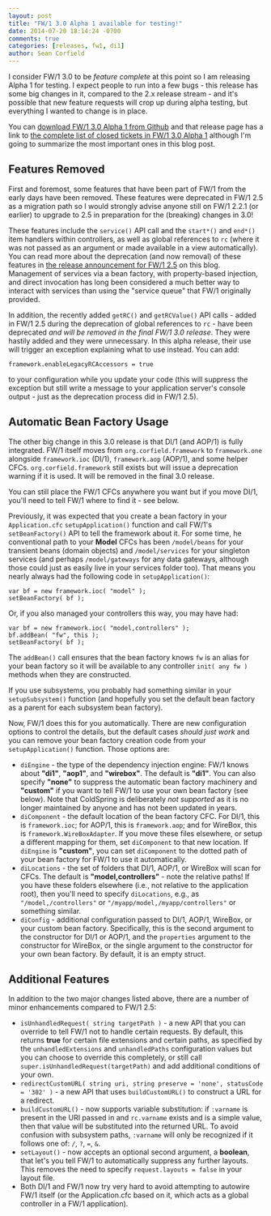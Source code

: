 ```yaml
---
layout: post
title: "FW/1 3.0 Alpha 1 available for testing!"
date: 2014-07-20 18:14:24 -0700
comments: true
categories: [releases, fw1, di1]
author: Sean Corfield
---
```

I consider FW/1 3.0 to be _feature complete_ at this point so I am releasing Alpha 1 for testing. I expect people to run into a few bugs - this release has some big changes in it, compared to the 2.x release stream - and it's possible that new feature requests will crop up during alpha testing, but everything I wanted to change is in place.<!-- more -->

You can [download FW/1 3.0 Alpha 1 from Github](https://github.com/framework-one/fw1/releases/tag/v3.0-alpha1) and that release page has a link to [the complete list of closed tickets in FW/1 3.0 Alpha 1](https://github.com/framework-one/fw1/issues?milestone=13&page=1&state=closed) although I'm going to summarize the most important ones in this blog post.

Features Removed
---

First and foremost, some features that have been part of FW/1 from the early days have been removed. These features were deprecated in FW/1 2.5 as a migration path so I would strongly advise anyone still on FW/1 2.2.1 (or earlier) to upgrade to 2.5 in preparation for the (breaking) changes in 3.0!

These features include the `service()` API call and the `start*()` and `end*()` item handlers within controllers, as well as global references to `rc` (where it was not passed as an argument or made available in a view automatically). You can read more about the deprecation (and now removal) of these features in [the release announcement for FW/1 2.5](http://framework-one.github.io/blog/2014/05/25/fw1-2-5-is-released/) on this blog. Management of services via a bean factory, with property-based injection, and direct invocation has long been considered a much better way to interact with services than using the "service queue" that FW/1 originally provided.

In addition, the recently added `getRC()` and `getRCValue()` API calls - added in FW/1 2.5 during the deprecation of global references to `rc` - have been deprecated _and will be removed in the final FW/1 3.0 release_. They were hastily added and they were unnecessary. In this alpha release, their use will trigger an exception explaining what to use instead. You can add:

    framework.enableLegacyRCAccessors = true

to your configuration while you update your code (this will suppress the exception but still write a message to your application server's console output - just as the deprecation process did in FW/1 2.5).

Automatic Bean Factory Usage
---

The other big change in this 3.0 release is that DI/1 (and AOP/1) is fully integrated. FW/1 itself moves from `org.corfield.framework` to `framework.one` alongside `framework.ioc` (DI/1), `framework.aop` (AOP/1), and some helper CFCs. `org.corfield.framework` still exists but will issue a deprecation warning if it is used. It will be removed in the final 3.0 release.

You can still place the FW/1 CFCs anywhere you want but if you move DI/1, you'll need to tell FW/1 where to find it - see below.

Previously, it was expected that you create a bean factory in your `Application.cfc` `setupApplication()` function and call FW/1's `setBeanFactory()` API to tell the framework about it. For some time, he conventional path to your **Model** CFCs has been `/model/beans` for your transient beans (domain objects) and `/model/services` for your singleton services (and perhaps `/model/gateways` for any data gateways, although those could just as easily live in your services folder too). That means you nearly always had the following code in `setupApplication()`:

    var bf = new framework.ioc( "model" );
    setBeanFactory( bf );

Or, if you also managed your controllers this way, you may have had:

    var bf = new framework.ioc( "model,controllers" );
    bf.addBean( "fw", this );
    setBeanFactory( bf );

The `addBean()` call ensures that the bean factory knows `fw` is an alias for your bean factory so it will be available to any controller `init( any fw )` methods when they are constructed.

If you use subsystems, you probably had something similar in your `setupSubsystem()` function (and hopefully you set the default bean factory as a parent for each subsystem bean factory).

Now, FW/1 does this for you automatically. There are new configuration options to control the details, but the default cases _should just work_ and you can remove your bean factory creation code from your `setupApplication()` function. Those options are:

* `diEngine` - the type of the dependency injection engine: FW/1 knows about **"di1"**, **"aop1"**, and **"wirebox"**. The default is **"di1"**. You can also specify **"none"** to suppress the automatic bean factory machinery and **"custom"** if you want to tell FW/1 to use your own bean factory (see below). Note that ColdSpring is deliberately _not supported_ as it is no longer maintained by anyone and has not been updated in years.
* `diComponent` - the default location of the bean factory CFC. For DI/1, this is `framework.ioc`; for AOP/1, this is `framework.aop`; and for WireBox, this is `framework.WireBoxAdapter`. If you move these files elsewhere, or setup a different mapping for them, set `diComponent` to that new location. If `diEngine` is **"custom"**, you can set `diComponent` to the dotted path of your bean factory for FW/1 to use it automatically.
* `diLocations` - the set of folders that DI/1, AOP/1, or WireBox will scan for CFCs. The default is **"model,controllers"** - note the relative paths! If you have these folders elsewhere (i.e., not relative to the application root), then you'll need to specify `diLocations`, e.g., as `"/model,/controllers"` or `"/myapp/model,/myapp/controllers"` or something similar.
* `diConfig` - additional configuration passed to DI/1, AOP/1, WireBox, or your custom bean factory. Specifically, this is the second argument to the constructor for DI/1 or AOP/1, and the `properties` argument to the constructor for WireBox, or the single argument to the constructor for your own bean factory. By default, it is an empty struct.

Additional Features
---

In addition to the two major changes listed above, there are a number of minor enhancements compared to FW/1 2.5:

* `isUnhandledRequest( string targetPath )` - a new API that you can override to tell FW/1 not to handle certain requests. By default, this returns **true** for certain file extensions and certain paths, as specified by the `unhandledExtensions` and `unhandledPaths` configuration values but you can choose to override this completely, or still call `super.isUnhandledRequest(targetPath)` and add additional conditions of your own.
* `redirectCustomURL( string uri, string preserve = 'none', statusCode = '302' )` - a new API that uses `buildCustomURL()` to construct a URL for a redirect.
* `buildCustomURL()` - now supports variable substitution: if `:varname` is present in the URI passed in and `rc.varname` exists and is a simple value, then that value will be substituted into the returned URL. To avoid confusion with subsystem paths, `:varname` will only be recognized if it follows one of: `/`, `?`, `=`, `&`.
* `setLayout()` - now accepts an optional second argument, a **boolean**, that let's you tell FW/1 to automatically suppress any further layouts. This removes the need to specify `request.layouts = false` in your layout file.
* Both DI/1 and FW/1 now try very hard to avoid attempting to autowire FW/1 itself (or the Application.cfc based on it, which acts as a global controller in a FW/1 application).
